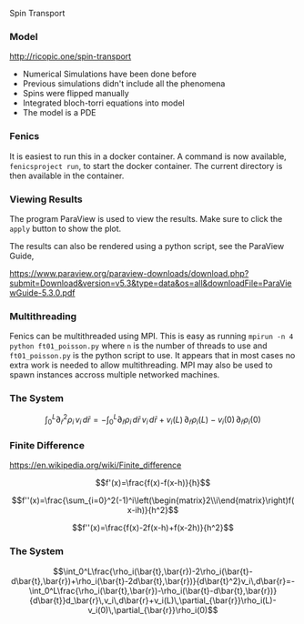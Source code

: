 Spin Transport

### Model

http://ricopic.one/spin-transport

* Numerical Simulations have been done before
* Previous simulations didn't include all the phenomena
* Spins were flipped manually
* Integrated bloch-torri equations into model
* The model is a PDE

### Fenics

It is easiest to run this in a docker container. A command is now available, `fenicsproject run`, to start the docker container. The current directory is then available in the container.

### Viewing Results

The program ParaView is used to view the results. Make sure to click the `apply` button to show the plot.

The results can also be rendered using a python script, see the ParaView Guide,

https://www.paraview.org/paraview-downloads/download.php?submit=Download&version=v5.3&type=data&os=all&downloadFile=ParaViewGuide-5.3.0.pdf

### Multithreading

Fenics can be multithreaded using MPI. This is easy as running `mpirun -n 4 python ft01_poisson.py` where `n` is the number of threads to use and `ft01_poisson.py` is the python script to use. It appears that in most cases no extra work is needed to allow multithreading. MPI may also be used to spawn instances accross multiple networked machines.

### The System

$$\int_0^L\partial_{\bar{r}}^2\rho_i\,v_i\,d\bar{r}=-\int_0^L\partial_{\bar{r}}\rho_i\,d\bar{r}\,v_i\,d\bar{r}+v_i(L)\,\partial_{\bar{r}}\rho_i(L)-v_i(0)\,\partial_{\bar{r}}\rho_i(0)$$

### Finite Difference

https://en.wikipedia.org/wiki/Finite_difference

$$f'(x)=\frac{f(x)-f(x-h)}{h}$$

$$f''(x)=\frac{\sum_{i=0}^2(-1)^i\left(\begin{matrix}2\\i\end{matrix}\right)f(x-ih)}{h^2}$$

$$f''(x)=\frac{f(x)-2f(x-h)+f(x-2h)}{h^2}$$

### The System

$$\int_0^L\frac{\rho_i(\bar{t},\bar{r})-2\rho_i(\bar{t}-d\bar{t},\bar{r})+\rho_i(\bar{t}-2d\bar{t},\bar{r})}{d\bar{t}^2}v_i\,d\bar{r}=-\int_0^L\frac{\rho_i(\bar{t},\bar{r})-\rho_i(\bar{t}-d\bar{t},\bar{r})}{d\bar{t}}d_\bar{r}\,v_i\,d\bar{r}+v_i(L)\,\partial_{\bar{r}}\rho_i(L)-v_i(0)\,\partial_{\bar{r}}\rho_i(0)$$
